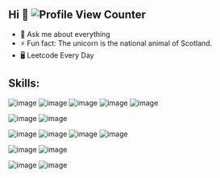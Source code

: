 ## Hi 👋 ![Profile View Counter](https://komarev.com/ghpvc/?username=Blhammer&style=for-the-badge&color=brightgreen)

- 💬 Ask me about everything
- ⚡ Fun fact: The unicorn is the national animal of Scotland.
- 🖥️ Leetcode Every Day

## Skills:
   ![image](https://img.shields.io/badge/Java-ED8B00?style=for-the-badge&logo=openjdk&logoColor=white)
   ![image](https://img.shields.io/badge/.NET-512BD4?style=for-the-badge&logo=dotnet&logoColor=white)
   ![image](https://img.shields.io/badge/JavaScript-323330?style=for-the-badge&logo=javascript&logoColor=F7DF1E)
   ![image](https://img.shields.io/badge/TypeScript-007ACC?style=for-the-badge&logo=typescript&logoColor=white)
   ![image](https://img.shields.io/badge/C%23-239120?style=for-the-badge&logo=c-sharp&logoColor=white)
   
   ![image](https://img.shields.io/badge/React-20232A?style=for-the-badge&logo=react&logoColor=61DAFB)
   ![image](https://img.shields.io/badge/Redux-593D88?style=for-the-badge&logo=redux&logoColor=white)
   
   ![image](https://img.shields.io/badge/Microsoft%20SQL%20Server-CC2927?style=for-the-badge&logo=microsoft%20sql%20server&logoColor=white)
   ![image](https://img.shields.io/badge/MongoDB-4EA94B?style=for-the-badge&logo=mongodb&logoColor=white)
   ![image](https://img.shields.io/badge/PostgreSQL-316192?style=for-the-badge&logo=postgresql&logoColor=white)
   ![image](https://img.shields.io/badge/SQLite-07405E?style=for-the-badge&logo=sqlite&logoColor=white)
   
   ![image](https://img.shields.io/badge/Mocha-8D6748?style=for-the-badge&logo=Mocha&logoColor=white)
   ![image](https://img.shields.io/badge/chai-A30701?style=for-the-badge&logo=chai&logoColor=white)
   
   ![image](https://img.shields.io/badge/Material%20UI-007FFF?style=for-the-badge&logo=mui&logoColor=white)
   ![image](https://img.shields.io/badge/semantic%20ui%20react-35BDB2?style=for-the-badge&logo=semanticuireact&logoColor=white)
